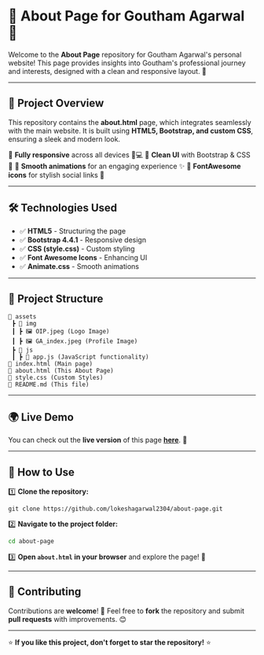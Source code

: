 # 🌟 About Page for Goutham Agarwal 🌟

Welcome to the **About Page** repository for Goutham Agarwal's personal website! This page provides insights into Goutham's professional journey and interests, designed with a clean and responsive layout. 🚀

---

## 📌 Project Overview
This repository contains the **about.html** page, which integrates seamlessly with the main website. It is built using **HTML5, Bootstrap, and custom CSS**, ensuring a sleek and modern look. 

🔹 **Fully responsive** across all devices 📱💻
🔹 **Clean UI** with Bootstrap & CSS 🎨
🔹 **Smooth animations** for an engaging experience ✨
🔹 **FontAwesome icons** for stylish social links 🔗

---

## 🛠 Technologies Used

- ✅ **HTML5** - Structuring the page
- ✅ **Bootstrap 4.4.1** - Responsive design
- ✅ **CSS (style.css)** - Custom styling
- ✅ **Font Awesome Icons** - Enhancing UI
- ✅ **Animate.css** - Smooth animations

---

## 📂 Project Structure
```
📂 assets
 ┣ 📂 img
 ┃ ┣ 🖼 OIP.jpeg (Logo Image)
 ┃ ┣ 🖼 GA_index.jpeg (Profile Image)
 ┣ 📂 js
 ┃ ┣ 📜 app.js (JavaScript functionality)
📜 index.html (Main page)
📜 about.html (This About Page)
📜 style.css (Custom Styles)
📜 README.md (This file)
```
---

## 🌍 Live Demo
You can check out the **live version** of this page **[here](https://lokeshagarwal2304.github.io/GA-Portfolio/)**. 🔗

---

## 🚀 How to Use

1️⃣ **Clone the repository:**
   ```
   git clone https://github.com/lokeshagarwal2304/about-page.git
   ```
2️⃣ **Navigate to the project folder:**
   ```sh
   cd about-page
   ```
3️⃣ **Open `about.html` in your browser** and explore the page! 🎉

---

## 🤝 Contributing
Contributions are **welcome**! 🎊 Feel free to **fork** the repository and submit **pull requests** with improvements. 😊

---


⭐ **If you like this project, don't forget to star the repository!** ⭐


